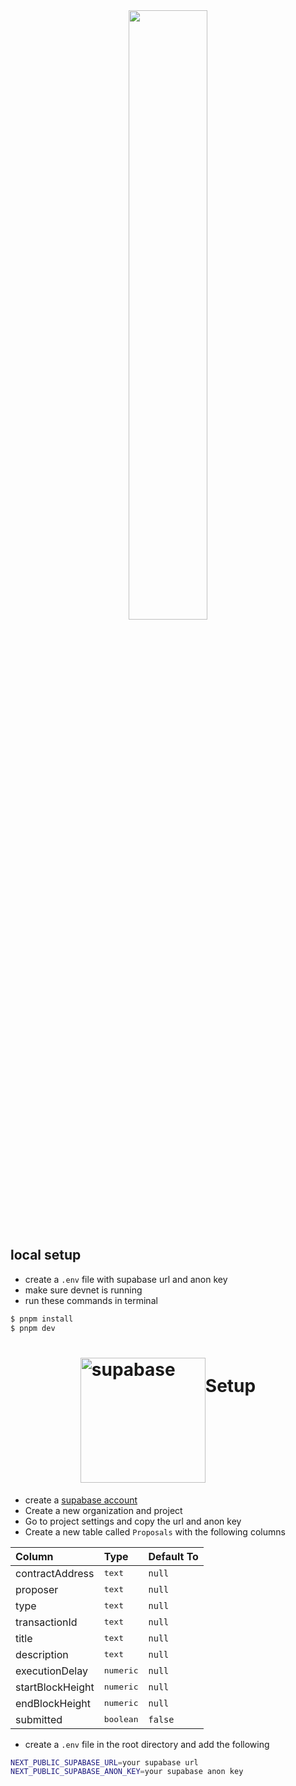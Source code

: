 <div align='center'>
<img width='50%' src="https://github.com/StackerDAOs/mega-dao-fe/assets/55238388/9ac8d3d4-d5b7-4599-b9d0-074ccdb571d7"  />
</div>

## local setup

- create a `.env` file with supabase url and anon key
- make sure devnet is running
- run these commands in terminal

```bash
$ pnpm install
$ pnpm dev
```

 # <div width="100%" style="display: flex; justify-content:center; align-content:center; flex-direction:row; align:center"><img src="https://github.com/StackerDAOs/mega-dao-fe/assets/55238388/4c0d77b6-289e-4b11-b777-2274ed05bb2d" alt="supabase" width="200"/> <p>Setup</p><div/>

- create a  [supabase account]("https://supabase.com/")
- Create a new organization and project
- Go to project settings and copy the url and anon key
- Create a new table called `Proposals` with the following columns

| Column | Type | Default To |
| :--- | :--- | :--- |
| contractAddress | <kbd>text</kbd> | `null` |
| proposer | <kbd>text</kbd> | `null` |
| type | <kbd>text</kbd> | `null` |
| transactionId | <kbd>text</kbd> | `null` |
| title | <kbd>text</kbd> | `null` |
| description | <kbd>text</kbd> | `null` |
| executionDelay | <kbd>numeric</kbd> | `null` |
| startBlockHeight | <kbd>numeric</kbd> | `null` |
| endBlockHeight | <kbd>numeric</kbd> | `null` |
| submitted | <kbd>boolean</kbd> | `false` |


- create a `.env` file in the root directory and add the following

```bash
NEXT_PUBLIC_SUPABASE_URL=your supabase url
NEXT_PUBLIC_SUPABASE_ANON_KEY=your supabase anon key
```

